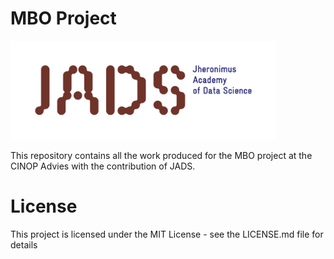# MBO Project
<img src="images/jads.png" width="425"/> 

This repository contains all the work produced for the MBO project at the CINOP Advies with the contribution of JADS. 

# License
This project is licensed under the MIT License - see the LICENSE.md file for details